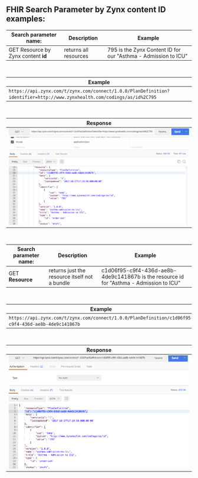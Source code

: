 ## FHIR Search Parameter by Zynx content ID examples:

Search parameter name: | Description | Example
 --- | --- | ---
GET Resource by Zynx content **id** | returns all resources | 795 is the Zynx Content ID for our "Asthma - Admission to ICU"
<br>

| Example |
| --- |
| `https://api.zynx.com/t/zynx.com/connect/1.0.0/PlanDefinition?identifier=http://www.zynxhealth.com/codings/as/id%2C795` |
<br>

| Response |
| --- |
|<img src="img/postman-search-id.png">|
<br>

Search parameter name: | Description | Example
 --- | --- | ---
GET **Resource** | returns just the resource itself not a bundle | c1d06f95-c9f4-436d-ae8b-4de9c141867b is the resource id for "Asthma - Admission to ICU"
<br>

| Example |
| --- |
| `https://api.zynx.com/t/zynx.com/connect/1.0.0/PlanDefinition/c1d06f95-c9f4-436d-ae8b-4de9c141867b` |
<br>

| Response |
| --- |
|<img src="img/postman-search-resourceId.png">|
<br>
